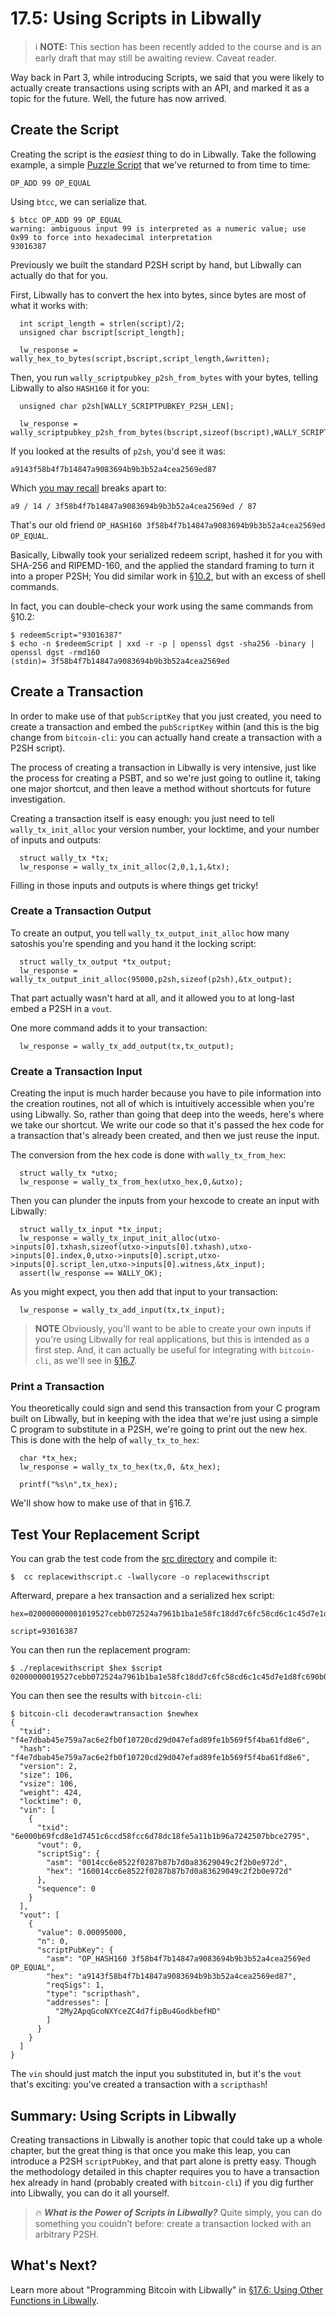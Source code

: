 # 17.5: Using Scripts in Libwally

> :information_source: **NOTE:** This section has been recently added to the course and is an early draft that may still be awaiting review. Caveat reader.

Way back in Part 3, while introducing Scripts, we said that you were likely to actually create transactions using scripts with an API, and marked it as a topic for the future. Well, the future has now arrived.

## Create the Script

Creating the script is the _easiest_ thing to do in Libwally. Take the following example, a simple [Puzzle Script](/13_1_Writing_Puzzle_Scripts.md) that we've returned to from time to time:
```
OP_ADD 99 OP_EQUAL
```
Using `btcc`, we can serialize that. 
```
$ btcc OP_ADD 99 OP_EQUAL
warning: ambiguous input 99 is interpreted as a numeric value; use 0x99 to force into hexadecimal interpretation
93016387
```
Previously we built the standard P2SH script by hand, but Libwally can actually do that for you.

First, Libwally has to convert the hex into bytes, since bytes are most of what it works with:
```
  int script_length = strlen(script)/2;
  unsigned char bscript[script_length];
    
  lw_response = wally_hex_to_bytes(script,bscript,script_length,&written);
```
Then, you run `wally_scriptpubkey_p2sh_from_bytes` with your bytes, telling Libwally to also `HASH160` it for you:
```
  unsigned char p2sh[WALLY_SCRIPTPUBKEY_P2SH_LEN];
  			  
  lw_response = wally_scriptpubkey_p2sh_from_bytes(bscript,sizeof(bscript),WALLY_SCRIPT_HASH160,p2sh,WALLY_SCRIPTPUBKEY_P2SH_LEN,&written);
```
If you looked at the results of `p2sh`, you'd see it was:
```
a9143f58b4f7b14847a9083694b9b3b52a4cea2569ed87
```
Which [you may recall](10_2_Building_the_Structure_of_P2SH.md) breaks apart to:
```
a9 / 14 / 3f58b4f7b14847a9083694b9b3b52a4cea2569ed / 87
```
That's our old friend `OP_HASH160 3f58b4f7b14847a9083694b9b3b52a4cea2569ed OP_EQUAL`.

Basically, Libwally took your serialized redeem script, hashed it for you with SHA-256 and RIPEMD-160, and the applied the standard framing to turn it into a proper P2SH; You did similar work in [§10.2](10_2_Building_the_Structure_of_P2SH.md), but with an excess of shell commands.

In fact, you can double-check your work using the same commands from §10.2:
```
$ redeemScript="93016387"
$ echo -n $redeemScript | xxd -r -p | openssl dgst -sha256 -binary | openssl dgst -rmd160
(stdin)= 3f58b4f7b14847a9083694b9b3b52a4cea2569ed
```

## Create a Transaction

In order to make use of that `pubScriptKey` that you just created, you need to create a transaction and embed the `pubScriptKey` within (and this is the big change from `bitcoin-cli`: you can actually hand create a transaction with a P2SH script).

The process of creating a transaction in Libwally is very intensive, just like the process for creating a PSBT, and so we're just going to outline it, taking one major shortcut, and then leave a method without shortcuts for future investigation.

Creating a transaction itself is easy enough: you just need to tell `wally_tx_init_alloc` your version number, your locktime, and your number of inputs and outputs:
```
  struct wally_tx *tx;
  lw_response = wally_tx_init_alloc(2,0,1,1,&tx);
```

Filling in those inputs and outputs is where things get tricky!

### Create a Transaction Output

To create an output, you tell `wally_tx_output_init_alloc` how many satoshis you're spending and you hand it the locking script:
```
  struct wally_tx_output *tx_output;
  lw_response = wally_tx_output_init_alloc(95000,p2sh,sizeof(p2sh),&tx_output);
```
That part actually wasn't hard at all, and it allowed you to at long-last embed a P2SH in a `vout`.

One more command adds it to your transaction:
```
  lw_response = wally_tx_add_output(tx,tx_output);
```

### Create a Transaction Input

Creating the input is much harder because you have to pile information into the creation routines, not all of which is intuitively accessible when you're using Libwally. So, rather than going that deep into the weeds, here's where we take our shortcut. We write our code so that it's passed the hex code for a transaction that's already been created, and then we just reuse the input.

The conversion from the hex code is done with `wally_tx_from_hex`:
```
  struct wally_tx *utxo;
  lw_response = wally_tx_from_hex(utxo_hex,0,&utxo);
```
Then you can plunder the inputs from your hexcode to create an input with Libwally:
```
  struct wally_tx_input *tx_input;
  lw_response = wally_tx_input_init_alloc(utxo->inputs[0].txhash,sizeof(utxo->inputs[0].txhash),utxo->inputs[0].index,0,utxo->inputs[0].script,utxo->inputs[0].script_len,utxo->inputs[0].witness,&tx_input);
  assert(lw_response == WALLY_OK);						
```
As you might expect, you then add that input to your transaction:
```
  lw_response = wally_tx_add_input(tx,tx_input);
```

> **NOTE** Obviously, you'll want to be able to create your own inputs if you're using Libwally for real applications, but this is intended as a first step. And, it can actually be useful for integrating with `bitcoin-cli`, as we'll see in [§16.7](17_7_Integrating_Libwally_and_Bitcoin-CLI.md).

### Print a Transaction

You theoretically could sign and send this transaction from your C program built on Libwally, but in keeping with the idea that we're just using a simple C program to substitute in a P2SH, we're going to print out the new hex. This is done with the help of `wally_tx_to_hex`:
```
  char *tx_hex;
  lw_response = wally_tx_to_hex(tx,0, &tx_hex);

  printf("%s\n",tx_hex);
```
We'll show how to make use of that in §16.7.

## Test Your Replacement Script

You can grab the test code from the [src directory](src/17_5_replacewithscript.c) and compile it:
```
$  cc replacewithscript.c -lwallycore -o replacewithscript
```
Afterward, prepare a hex transaction and a serialized hex script:
```
hex=020000000001019527cebb072524a7961b1ba1e58fc18dd7c6fc58cd6c1c45d7e1d8fc690b006e0000000017160014cc6e8522f0287b87b7d0a83629049c2f2b0e972dfeffffff026f8460000000000017a914ba421212a629a840492acb2324b497ab95da7d1e87306f0100000000001976a914a2a68c5f9b8e25fdd1213c38d952ab2be2e271be88ac02463043021f757054fa61cfb75b64b17230b041b6d73f25ff9c018457cf95c9490d173fb4022075970f786f24502290e8a5ed0f0a85a9a6776d3730287935fb23aa817791c01701210293fef93f52e6ce8be581db62229baf116714fcb24419042ffccc762acc958294e6921b00

script=93016387
```
You can then run the replacement program:
```
$ ./replacewithscript $hex $script
02000000019527cebb072524a7961b1ba1e58fc18dd7c6fc58cd6c1c45d7e1d8fc690b006e0000000017160014cc6e8522f0287b87b7d0a83629049c2f2b0e972d0000000001187301000000000017a9143f58b4f7b14847a9083694b9b3b52a4cea2569ed8700000000
```
You can then see the results with `bitcoin-cli`:
```
$ bitcoin-cli decoderawtransaction $newhex
{
  "txid": "f4e7dbab45e759a7ac6e2fb0f10720cd29d047efad89fe1b569f5f4ba61fd8e6",
  "hash": "f4e7dbab45e759a7ac6e2fb0f10720cd29d047efad89fe1b569f5f4ba61fd8e6",
  "version": 2,
  "size": 106,
  "vsize": 106,
  "weight": 424,
  "locktime": 0,
  "vin": [
    {
      "txid": "6e000b69fcd8e1d7451c6ccd58fcc6d78dc18fe5a11b1b96a7242507bbce2795",
      "vout": 0,
      "scriptSig": {
        "asm": "0014cc6e8522f0287b87b7d0a83629049c2f2b0e972d",
        "hex": "160014cc6e8522f0287b87b7d0a83629049c2f2b0e972d"
      },
      "sequence": 0
    }
  ],
  "vout": [
    {
      "value": 0.00095000,
      "n": 0,
      "scriptPubKey": {
        "asm": "OP_HASH160 3f58b4f7b14847a9083694b9b3b52a4cea2569ed OP_EQUAL",
        "hex": "a9143f58b4f7b14847a9083694b9b3b52a4cea2569ed87",
        "reqSigs": 1,
        "type": "scripthash",
        "addresses": [
          "2My2ApqGcoNXYceZC4d7fipBu4GodkbefHD"
        ]
      }
    }
  ]
}
```
The `vin` should just match the input you substituted in, but it's the `vout` that's exciting: you've created a transaction with a `scripthash`!

## Summary: Using Scripts in Libwally

Creating transactions in Libwally is another topic that could take up a whole chapter, but the great thing is that once you make this leap, you can introduce a P2SH `scriptPubKey`, and that part alone is pretty easy. Though the methodology detailed in this chapter requires you to have a transaction hex already in hand (probably created with `bitcoin-cli`) if you dig further into Libwally, you can do it all yourself.

> :fire: ***What is the Power of Scripts in Libwally?*** Quite simply, you can do something you couldn't before: create a transaction locked with an arbitrary P2SH.

## What's Next?

Learn more about "Programming Bitcoin with Libwally" in [§17.6: Using Other Functions in Libwally](17_6_Using_Other_Functions_in_Libwally.md).
